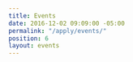 ```yaml
---
title: Events
date: 2016-12-02 09:09:00 -05:00
permalink: "/apply/events/"
position: 6
layout: events
---
```


